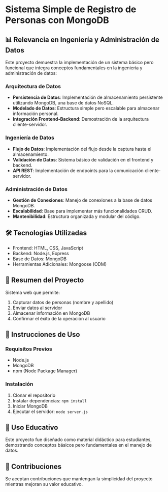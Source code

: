 # Sistema Simple de Registro de Personas con MongoDB

## 📊 Relevancia en Ingeniería y Administración de Datos

Este proyecto demuestra la implementación de un sistema básico pero funcional que integra conceptos fundamentales en la ingeniería y administración de datos:

### Arquitectura de Datos
- **Persistencia de Datos**: Implementación de almacenamiento persistente utilizando MongoDB, una base de datos NoSQL.
- **Modelado de Datos**: Estructura simple pero escalable para almacenar información personal.
- **Integración Frontend-Backend**: Demostración de la arquitectura cliente-servidor.

### Ingeniería de Datos
- **Flujo de Datos**: Implementación del flujo desde la captura hasta el almacenamiento.
- **Validación de Datos**: Sistema básico de validación en el frontend y backend.
- **API REST**: Implementación de endpoints para la comunicación cliente-servidor.

### Administración de Datos
- **Gestión de Conexiones**: Manejo de conexiones a la base de datos MongoDB.
- **Escalabilidad**: Base para implementar más funcionalidades CRUD.
- **Mantenibilidad**: Estructura organizada y modular del código.

## 🛠 Tecnologías Utilizadas
- Frontend: HTML, CSS, JavaScript
- Backend: Node.js, Express
- Base de Datos: MongoDB
- Herramientas Adicionales: Mongoose (ODM)

## 📝 Resumen del Proyecto
Sistema web que permite:
1. Capturar datos de personas (nombre y apellido)
2. Enviar datos al servidor
3. Almacenar información en MongoDB
4. Confirmar el éxito de la operación al usuario

## 🚀 Instrucciones de Uso

### Requisitos Previos
- Node.js
- MongoDB
- npm (Node Package Manager)

### Instalación
1. Clonar el repositorio
2. Instalar dependencias: `npm install`
3. Iniciar MongoDB
4. Ejecutar el servidor: `node server.js`

## 👥 Uso Educativo
Este proyecto fue diseñado como material didáctico para estudiantes, demostrando conceptos básicos pero fundamentales en el manejo de datos.

## 🤝 Contribuciones
Se aceptan contribuciones que mantengan la simplicidad del proyecto mientras mejoran su valor educativo.
